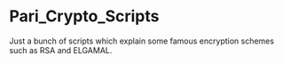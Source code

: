 # Pari_Crypto_Scripts
Just a bunch of scripts which explain some famous encryption schemes such as RSA and ELGAMAL.
